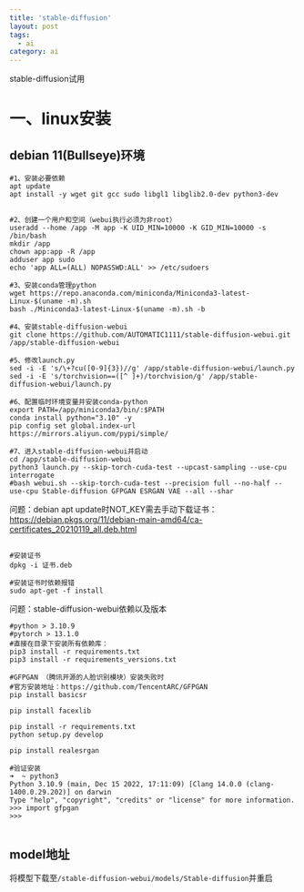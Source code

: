 ```yaml
---
title: 'stable-diffusion'
layout: post
tags:
  - ai
category: ai
---
```

stable-diffusion试用

<!--more-->

# 一、linux安装

## debian 11(Bullseye)环境
```
#1、安装必要依赖
apt update
apt install -y wget git gcc sudo libgl1 libglib2.0-dev python3-dev


#2、创建一个用户和空间（webui执行必须为非root）
useradd --home /app -M app -K UID_MIN=10000 -K GID_MIN=10000 -s /bin/bash
mkdir /app
chown app:app -R /app
adduser app sudo
echo 'app ALL=(ALL) NOPASSWD:ALL' >> /etc/sudoers

#3、安装conda管理python
wget https://repo.anaconda.com/miniconda/Miniconda3-latest-Linux-$(uname -m).sh
bash ./Miniconda3-latest-Linux-$(uname -m).sh -b

#4、安装stable-diffusion-webui
git clone https://github.com/AUTOMATIC1111/stable-diffusion-webui.git /app/stable-diffusion-webui

#5、修改launch.py
sed -i -E 's/\+?cu([0-9]{3})//g' /app/stable-diffusion-webui/launch.py
sed -i -E 's/torchvision==([^ ]+)/torchvision/g' /app/stable-diffusion-webui/launch.py

#6、配置临时环境变量并安装conda-python
export PATH=/app/miniconda3/bin/:$PATH
conda install python="3.10" -y
pip config set global.index-url https://mirrors.aliyun.com/pypi/simple/

#7、进入stable-diffusion-webui并启动
cd /app/stable-diffusion-webui
python3 launch.py --skip-torch-cuda-test --upcast-sampling --use-cpu interrogate
#bash webui.sh --skip-torch-cuda-test --precision full --no-half --use-cpu Stable-diffusion GFPGAN ESRGAN VAE --all --shar
```

问题：debian apt update时NOT_KEY需去手动下载证书：https://debian.pkgs.org/11/debian-main-amd64/ca-certificates_20210119_all.deb.html
```

#安装证书
dpkg -i 证书.deb

#安装证书时依赖报错
sudo apt-get -f install
```

问题：stable-diffusion-webui依赖以及版本
```
#python > 3.10.9
#pytorch > 13.1.0
#直接在目录下安装所有依赖库：
pip3 install -r requirements.txt  
pip3 install -r requirements_versions.txt

#GFPGAN （腾讯开源的人脸识别模块）安装失败时
#官方安装地址：https://github.com/TencentARC/GFPGAN
pip install basicsr  
  
pip install facexlib  
  
pip install -r requirements.txt  
python setup.py develop  
  
pip install realesrgan

#验证安装
➜  ~ python3  
Python 3.10.9 (main, Dec 15 2022, 17:11:09) [Clang 14.0.0 (clang-1400.0.29.202)] on darwin  
Type "help", "copyright", "credits" or "license" for more information.  
>>> import gfpgan  
>>>


```

## model地址

将模型下载至```/stable-diffusion-webui/models/Stable-diffusion```并重启